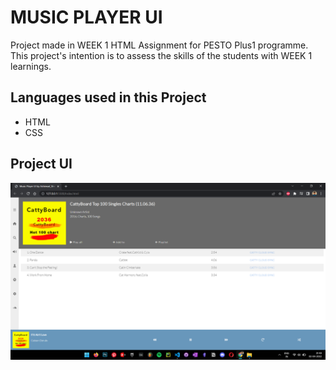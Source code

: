 # MUSIC PLAYER UI

Project made in WEEK 1 HTML Assignment for PESTO Plus1 programme.
This project's intention is to assess the skills of the students with WEEK 1 learnings.

## Languages used in this Project

- HTML
- CSS

## Project UI

![project_screenshot](Asset/project_screenshot.png)